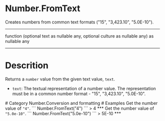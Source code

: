 ﻿# Number.FromText
Creates numbers from common text formats ("15", "3,423.10", "5.0E-10").
***
function (optional text as nullable any, optional culture as nullable any) as nullable any
***
# Descrition 
Returns a <code>number</code> value from the given text value, <code>text</code>.
 <ul>
  <li><code>text</code>: The textual representation of a number value. The representation must be in a common number format - "15", "3,423.10", "5.0E-10".</li>
 </ul>
# Category 
Number.Conversion and formatting
# Examples 
Get the number value of <code>"4"</code>.
```
Number.FromText("4")
```
> 4
***
Get the number value of <code>"5.0e-10"</code>.
```
Number.FromText("5.0e-10")
```
> 5E-10
***
